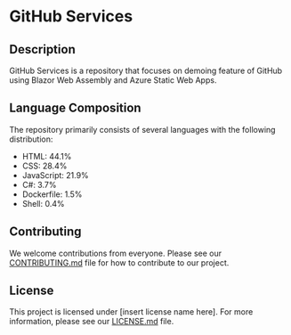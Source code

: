 # GitHub Services

## Description
GitHub Services is a repository that focuses on demoing feature of GitHub using Blazor Web Assembly and Azure Static Web Apps.

## Language Composition
The repository primarily consists of several languages with the following distribution:

- HTML: 44.1%
- CSS: 28.4%
- JavaScript: 21.9%
- C#: 3.7%
- Dockerfile: 1.5%
- Shell: 0.4%

## Contributing
We welcome contributions from everyone. Please see our [CONTRIBUTING.md](link-to-contributing.md) file for how to contribute to our project.

## License
This project is licensed under [insert license name here]. For more information, please see our [LICENSE.md](link-to-license.md) file.